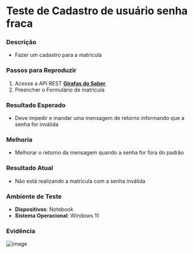 # Teste de Cadastro de usuário senha fraca 

### Descrição  
- Fazer um cadastro para a matricula

### Passos para Reproduzir  
1. Acesse a API REST **[Girafas do Saber](https://jessikaaguiar.github.io/forms-qa/)**.  
2. Preencher o Formulário de matrícula  

### Resultado Esperado  
- Deve impedir e mandar uma mensagem de retorno informando que a senha for inválida

### Melhoria
- Melhorar o retorno da mensagem quando a senha for fora do padrão

### Resultado Atual  
- Não está realizando a matricula com a senha inválida
  
### Ambiente de Teste  
- **Dispositivos**: Notebook
- **Sistema Operacional**: Windows 11

### Evidência  
![image](../assets/aprovado/Tentar%20cadastrar%20usando%20um%20senha%20inválido.png)

